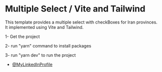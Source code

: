 # Multiple Select / Vite and Tailwind

This template provides a multiple select with checkBoxes for Iran provinces.
It implemented using Vite and Tailwind.


1- Get the project

2- run "yarn" command to install packages

3- run "yarn dev" to run the project

- [@MyLinkedInProfile](https://www.linkedin.com/in/zakiyeh-nobakht/)
